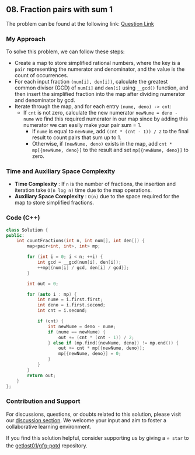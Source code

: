 ## 08. Fraction pairs with sum 1

The problem can be found at the following link: [Question Link](https://practice.geeksforgeeks.org/problems/fraction-pairs-with-sum-1/1)

### My Approach

To solve this problem, we can follow these steps:

- Create a map to store simplified rational numbers, where the key is a `pair` representing the numerator and denominator, and the value is the count of occurrences.
- For each input fraction `(num[i], den[i])`, calculate the greatest common divisor (GCD) of `num[i]` and `den[i]` using `__gcd()` function, and then insert the simplified fraction into the map after dividing numerator and denominator by gcd.
- Iterate through the map, and for each entry `(nume, deno) -> cnt`:
   - If `cnt` is not zero, calculate the new numerator `newNume = deno - nume` we find this required numerator in our map since by adding this numerator we can easily make your pair sum = 1.
	   - If `nume` is equal to `newNume`, add `(cnt * (cnt - 1)) / 2` to the final result to count pairs that sum up to 1.
	   - Otherwise, if `(newNume, deno)` exists in the map, add `cnt * mp[{newNume, deno}]` to the result and set `mp[{newNume, deno}]` to zero.

### Time and Auxiliary Space Complexity

- **Time Complexity** : If `n` is the number of fractions, the insertion and iteration take `O(n log n)` time due to the map operations.
- **Auxiliary Space Complexity** : `O(n)` due to the space required for the map to store simplified fractions.

### Code (C++)

```cpp
class Solution {
public:
    int countFractions(int n, int num[], int den[]) {
        map<pair<int, int>, int> mp;

        for (int i = 0; i < n; ++i) {
            int gcd = __gcd(num[i], den[i]);
            ++mp[{num[i] / gcd, den[i] / gcd}];
        }

        int out = 0;

        for (auto i : mp) {
            int nume = i.first.first;
            int deno = i.first.second;
            int cnt = i.second;

            if (cnt) {
                int newNume = deno - nume;
                if (nume == newNume) {
                    out += (cnt * (cnt - 1)) / 2;
                } else if (mp.find({newNume, deno}) != mp.end()) {
                    out += cnt * mp[{newNume, deno}];
                    mp[{newNume, deno}] = 0;
                }
            }
        }
        return out;
    }
};
```

### Contribution and Support

For discussions, questions, or doubts related to this solution, please visit our [discussion section](https://github.com/getlost01/gfg-potd/discussions). We welcome your input and aim to foster a collaborative learning environment.

If you find this solution helpful, consider supporting us by giving a `⭐ star` to the [getlost01/gfg-potd](https://github.com/getlost01/gfg-potd) repository.